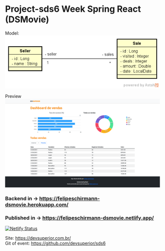 # Project-sds6 Week Spring React (DSMovie)

Model: 
</br>
<img src="https://raw.githubusercontent.com/felipeschirmann/DSVendas/main/assets/sds3-mc.png" alt="model"/>

Preview
<img src="https://raw.githubusercontent.com/felipeschirmann/DSVendas/main/assets/felipeschirmann-sds5.png" alt="Preview"/>

### Backend in ->  https://felipeschirmann-dsmovie.herokuapp.com/

### Published in -> https://felipeschirmann-dsmovie.netlify.app/

[![Netlify Status](https://api.netlify.com/api/v1/badges/10932ea4-d389-464f-8fc0-c646c463d178/deploy-status)](https://app.netlify.com/sites/felipeschirmann-dsmovie/deploys)

Site: https://devsuperior.com.br/
</br>
Git of event: https://github.com/devsuperior/sds6
